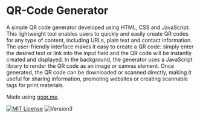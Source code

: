 # QR-Code Generator

A simple QR code generator developed using HTML, CSS and JavaScript. This lightweight tool enables users to quickly and easily create QR codes for any type of content, including URLs, plain text and contact information. The user-friendly interface makes it easy to create a QR code: simply enter the desired text or link into the input field and the QR code will be instantly created and displayed. In the background, the generator uses a JavaScript library to render the QR code as an image or canvas element. Once generated, the QR code can be downloaded or scanned directly, making it useful for sharing information, promoting websites or creating scannable tags for print materials.

Made using [goqr.me](https://goqr.me/de/api/).

[![MIT License](https://img.shields.io/badge/License-MIT-green.svg)](https://opensource.org/license/mit/) ![Version3](https://img.shields.io/badge/Version-3.0-yellow.svg)
